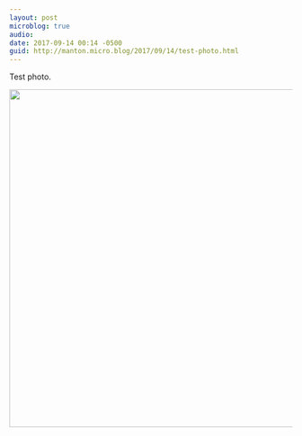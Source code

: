 ```yaml
---
layout: post
microblog: true
audio: 
date: 2017-09-14 00:14 -0500
guid: http://manton.micro.blog/2017/09/14/test-photo.html
---
```

Test photo.

<img src="http://micro.manton.org/uploads/2017/58cc3f8d2d.jpg" width="600" height="600" />

